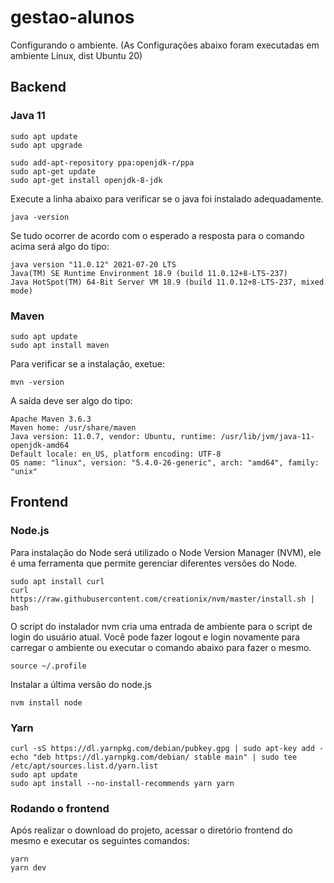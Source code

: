 # gestao-alunos

Configurando o ambiente. (As Configurações abaixo foram executadas em ambiente Linux, dist Ubuntu 20)

## Backend

### Java 11

```
sudo apt update
sudo apt upgrade

sudo add-apt-repository ppa:openjdk-r/ppa
sudo apt-get update
sudo apt-get install openjdk-8-jdk
```

Execute a linha abaixo para verificar se o java foi instalado adequadamente.

```
java -version
```

Se tudo ocorrer de acordo com o esperado a resposta para o comando acima será algo do tipo:

```
java version "11.0.12" 2021-07-20 LTS
Java(TM) SE Runtime Environment 18.9 (build 11.0.12+8-LTS-237)
Java HotSpot(TM) 64-Bit Server VM 18.9 (build 11.0.12+8-LTS-237, mixed mode)
```

### Maven
```
sudo apt update
sudo apt install maven
```

Para verificar se a instalação, exetue:

```
mvn -version
```

A saída deve ser algo do tipo:

```
Apache Maven 3.6.3
Maven home: /usr/share/maven
Java version: 11.0.7, vendor: Ubuntu, runtime: /usr/lib/jvm/java-11-openjdk-amd64
Default locale: en_US, platform encoding: UTF-8
OS name: "linux", version: "5.4.0-26-generic", arch: "amd64", family: "unix"
```

## Frontend

### Node.js

Para instalação do Node será utilizado o Node Version Manager (NVM), ele é uma ferramenta que permite gerenciar diferentes versões do Node.

```
sudo apt install curl 
curl https://raw.githubusercontent.com/creationix/nvm/master/install.sh | bash
```

O script do instalador nvm cria uma entrada de ambiente para o script de login do usuário atual. Você pode fazer logout e login novamente para carregar o ambiente ou executar o comando abaixo para fazer o mesmo.

```
source ~/.profile   
```

Instalar a última versão do node.js

```
nvm install node
```

### Yarn

```
curl -sS https://dl.yarnpkg.com/debian/pubkey.gpg | sudo apt-key add -
echo "deb https://dl.yarnpkg.com/debian/ stable main" | sudo tee /etc/apt/sources.list.d/yarn.list
sudo apt update
sudo apt install --no-install-recommends yarn yarn
```

### Rodando o frontend

Após realizar o download do projeto, acessar o diretório frontend do mesmo e executar os seguintes comandos:
```
yarn
yarn dev
```

